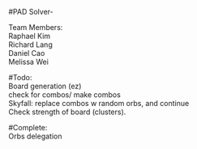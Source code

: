 #PAD Solver-  

Team Members:  
Raphael Kim  
Richard Lang  
Daniel Cao  
Melissa Wei  


#Todo:  
  Board generation (ez)  
  check for combos/ make combos  
  Skyfall: replace combos w random orbs, and continue  
  Check strength of board (clusters).  

#Complete:  
Orbs delegation  

